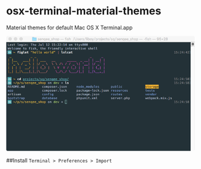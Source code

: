 # osx-terminal-material-themes
Material themes for default Mac OS X Terminal.app

![avatar](https://raw.githubusercontent.com/liboysoft/osx-terminal-material-themes/master/screenshot.png)

##Install
``Terminal > Preferences > Import``